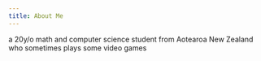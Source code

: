 ```yaml
---
title: About Me
---
```


a 20y/o math and computer science student from Aotearoa New Zealand who sometimes plays some video games